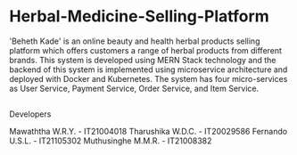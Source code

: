 # Herbal-Medicine-Selling-Platform

'Beheth Kade' is an online beauty and health herbal products selling platform which offers
customers a range of herbal products from different brands. This system is developed using MERN
Stack technology and the backend of this system is implemented using microservice architecture
and deployed with Docker and Kubernetes. The system has four micro-services as User Service,
Payment Service, Order Service, and Item Service.

##

Developers

Mawaththa W.R.Y. - IT21004018
Tharushika W.D.C. - IT20029586
Fernando U.S.L. - IT21105302
Muthusinghe M.M.R. - IT21008382

##
